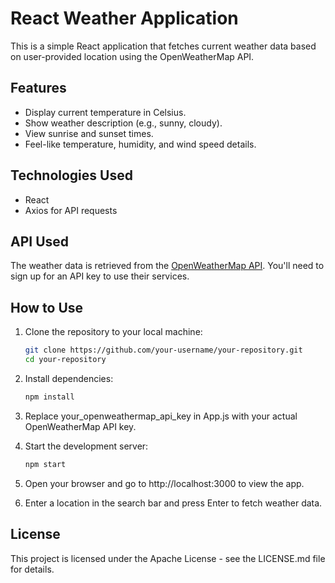 # React Weather Application

This is a simple React application that fetches current weather data based on user-provided location using the OpenWeatherMap API.

## Features

- Display current temperature in Celsius.
- Show weather description (e.g., sunny, cloudy).
- View sunrise and sunset times.
- Feel-like temperature, humidity, and wind speed details.

## Technologies Used

- React
- Axios for API requests

## API Used

The weather data is retrieved from the [OpenWeatherMap API](https://openweathermap.org/api). You'll need to sign up for an API key to use their services.

## How to Use

1. Clone the repository to your local machine:
   ```bash
   git clone https://github.com/your-username/your-repository.git
   cd your-repository

2. Install dependencies:
   ```bash
   npm install

3. Replace your_openweathermap_api_key in App.js with your actual OpenWeatherMap API key.

4. Start the development server:
   ```bash
   npm start

5. Open your browser and go to http://localhost:3000 to view the app.

6. Enter a location in the search bar and press Enter to fetch weather data.

## License
This project is licensed under the Apache License - see the LICENSE.md file for details.